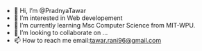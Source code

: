- 👋 Hi, I’m @PradnyaTawar
- 👀 I’m interested in Web developement
- 🌱 I’m currently learning Msc Computer Science from MIT-WPU.
- 💞️ I’m looking to collaborate on ...
- 📫 How to reach me email:tawar.rani96@gmail.com 



<!---
PradnyaTawar/PradnyaTawar is a ✨ special ✨ repository because its `README.md` (this file) appears on your GitHub profile.
You can click the Preview link to take a look at your changes.
--->
